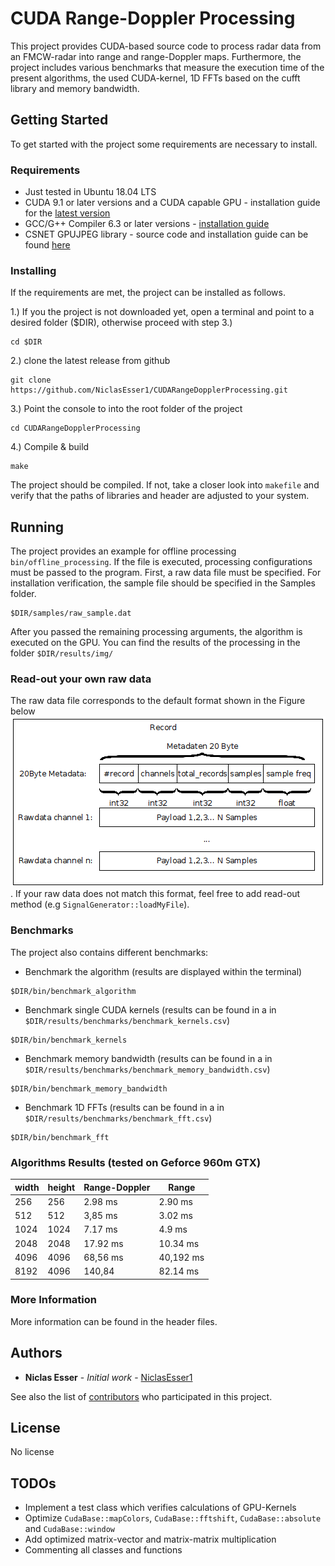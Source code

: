 # CUDA Range-Doppler Processing

This project provides CUDA-based source code to process radar data from an FMCW-radar into range and range-Doppler maps. Furthermore, the project includes various benchmarks that measure the execution time of the present algorithms, the used CUDA-kernel, 1D FFTs based on the cufft library and memory bandwidth.  

## Getting Started

To get started with the project some requirements are necessary to install.

### Requirements

* Just tested in Ubuntu 18.04 LTS
* CUDA 9.1 or later versions and a CUDA capable GPU - installation guide for the [latest version](https://docs.nvidia.com/cuda/cuda-installation-guide-linux/index.html)
* GCC/G++ Compiler 6.3 or later versions - [installation guide](https://linuxize.com/post/how-to-install-gcc-compiler-on-ubuntu-18-04/)
* CSNET GPUJPEG library - source code and installation guide can be found [here](https://github.com/CESNET/GPUJPEG)

### Installing

If the requirements are met, the project can be installed as follows.

1.) If you the project is not downloaded yet, open a terminal and point to a desired folder ($DIR), otherwise proceed with step 3.)

```
cd $DIR
```
2.) clone the latest release from github
```
git clone https://github.com/NiclasEsser1/CUDARangeDopplerProcessing.git
```
3.) Point the console to into the root folder of the project

```
cd CUDARangeDopplerProcessing
```
4.) Compile & build
```
make
```
The project should be compiled. If not, take a closer look into ```makefile``` and verify that the paths of libraries and header are adjusted to your system.

## Running

The project provides an example for offline processing ```bin/offline_processing```.  If the file is executed, processing configurations must be passed to the program. First, a raw data file must be specified. For installation verification, the sample file should be specified in the Samples folder.
```
$DIR/samples/raw_sample.dat
```
After you passed the remaining processing arguments, the algorithm is executed on the GPU. You can find the results of the processing in the folder ``$DIR/results/img/``

### Read-out your own raw data

The raw data file corresponds to the default format shown in the Figure below ![Binary file for offline processing](notes/default_format.png).
If your raw data does not match this format, feel free to add read-out method (e.g ```SignalGenerator::loadMyFile```).


### Benchmarks

The project also contains different benchmarks:

* Benchmark the algorithm (results are displayed within the terminal)
```
$DIR/bin/benchmark_algorithm
```
* Benchmark single CUDA kernels (results can be found in a in ```$DIR/results/benchmarks/benchmark_kernels.csv```)
```
$DIR/bin/benchmark_kernels
```
* Benchmark  memory bandwidth (results can be found in a in ```$DIR/results/benchmarks/benchmark_memory_bandwidth.csv```)
```
$DIR/bin/benchmark_memory_bandwidth
```
* Benchmark 1D FFTs (results can be found in a in ```$DIR/results/benchmarks/benchmark_fft.csv```)
```
$DIR/bin/benchmark_fft
```

### Algorithms Results (tested on Geforce 960m GTX)
 width | height |  Range-Doppler |  Range  
 --------|-------------|----------|------------
   256    |   256  | 2.98 ms |  2.90 ms
   512    |   512  | 3,85 ms |  3.02 ms
   1024    |   1024  | 7.17 ms |  4.9 ms
   2048    |   2048  | 17.92 ms |  10.34 ms
   4096    |   4096  | 68,56 ms | 40,192 ms
   8192    |   4096  | 140,84 | 82.14 ms



### More Information
More information can be found in the header files.

## Authors

* **Niclas Esser** - *Initial work* - [NiclasEsser1](https://github.com/NiclasEsser1)

See also the list of [contributors](https://github.com/your/project/contributors) who participated in this project.

## License

No license

## TODOs

* Implement a test class which verifies calculations of GPU-Kernels
* Optimize ```CudaBase::mapColors```, ```CudaBase::fftshift```, ```CudaBase::absolute``` and ```CudaBase::window```
* Add optimized matrix-vector and matrix-matrix multiplication
* Commenting all classes and functions
